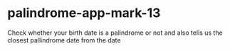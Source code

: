 # palindrome-app-mark-13
Check whether your birth date is a palindrome or not and also tells us the closest pallindrome date from the date
